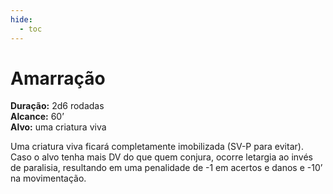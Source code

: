 ```yaml
---
hide:
  - toc
---
```


# Amarração

**Duração:** 2d6 rodadas  
**Alcance:** 60’  
**Alvo:** uma criatura viva  

Uma criatura viva ficará completamente imobilizada (SV-P para evitar). Caso o alvo tenha mais DV do que quem conjura, ocorre letargia ao invés de paralisia, resultando em uma penalidade de -1 em acertos e danos e -10’ na movimentação.
